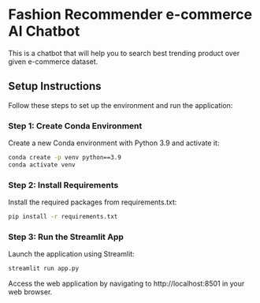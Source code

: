 # Fashion Recommender e-commerce AI Chatbot

This is a chatbot that will help you to search best trending product over given e-commerce dataset.

## Setup Instructions

Follow these steps to set up the environment and run the application:

### Step 1: Create Conda Environment

Create a new Conda environment with Python 3.9 and activate it:

```bash
conda create -p venv python==3.9
conda activate venv
```
### Step 2: Install Requirements

Install the required packages from requirements.txt:

```bash
pip install -r requirements.txt
```

### Step 3: Run the Streamlit App
Launch the application using Streamlit:

```bash
streamlit run app.py

```
Access the web application by navigating to http://localhost:8501 in your web browser.

